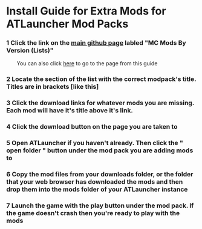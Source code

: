 # Install Guide for Extra Mods for ATLauncher Mod Packs

###  1 Click the link on the [main github page](https://github.com/Finetundra/Tundras-Toasters) labled "MC Mods By Version (Lists)"
&nbsp;&nbsp;&nbsp;&nbsp;&nbsp;&nbsp; You can also click [here](https://github.com/Finetundra/Tundras-Toasters/blob/master/Games/Minecraft/Mods/1.7.10/README_MC_1.7.10.md) to go to the page from this guide

### 2 Locate the section of the list with the correct modpack's title. Titles are in brackets [like this] 

### 3 Click the download links for whatever mods you are missing. Each mod will have it's title above it's link. 

### 4 Click the download button on the page you are taken to

### 5 Open ATLauncher if you haven't already. Then click the " open folder " button under the mod pack you are adding mods to

### 6 Copy the mod files from your downloads folder, or the folder that your web browser has downloaded the mods and then drop them into the mods folder of your ATLauncher instance

### 7 Launch the game with the play button under the mod pack. If the game doesn't crash then you're ready to play with the mods

      
      
  
